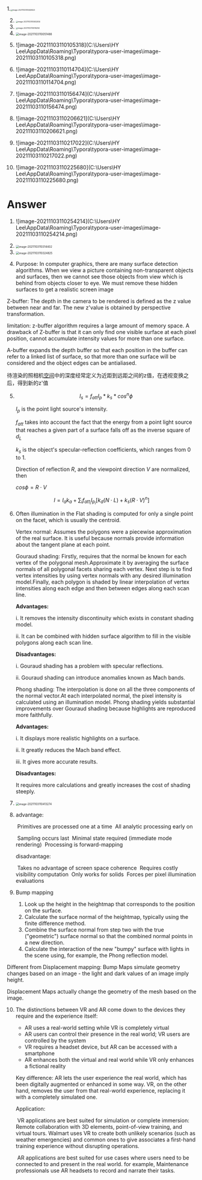 1.<img src="C:\Users\HY Lee\AppData\Roaming\Typora\typora-user-images\image-20211103105928923.png" alt="image-20211103105928923" style="zoom:33%;" />



2. <img src="C:\Users\HY Lee\AppData\Roaming\Typora\typora-user-images\image-20211103105952656.png" alt="image-20211103105952656" style="zoom:33%;" />



3. <img src="C:\Users\HY Lee\AppData\Roaming\Typora\typora-user-images\image-20211103110018258.png" alt="image-20211103110018258" style="zoom:33%;" />
4. <img src="C:\Users\HY Lee\AppData\Roaming\Typora\typora-user-images\image-20211103110051488.png" alt="image-20211103110051488" style="zoom:50%;" />
5. ![image-20211103110105318](C:\Users\HY Lee\AppData\Roaming\Typora\typora-user-images\image-20211103110105318.png)
6. ![image-20211103110114704](C:\Users\HY Lee\AppData\Roaming\Typora\typora-user-images\image-20211103110114704.png)
7. ![image-20211103110156474](C:\Users\HY Lee\AppData\Roaming\Typora\typora-user-images\image-20211103110156474.png)
8. ![image-20211103110206621](C:\Users\HY Lee\AppData\Roaming\Typora\typora-user-images\image-20211103110206621.png)
9. ![image-20211103110217022](C:\Users\HY Lee\AppData\Roaming\Typora\typora-user-images\image-20211103110217022.png)
10. ![image-20211103110225680](C:\Users\HY Lee\AppData\Roaming\Typora\typora-user-images\image-20211103110225680.png)



# Answer

1. ![image-20211103110254214](C:\Users\HY Lee\AppData\Roaming\Typora\typora-user-images\image-20211103110254214.png)

2. <img src="C:\Users\HY Lee\AppData\Roaming\Typora\typora-user-images\image-20211103110314402.png" alt="image-20211103110314402" style="zoom:50%;" />
3. <img src="C:\Users\HY Lee\AppData\Roaming\Typora\typora-user-images\image-20211103110324825.png" alt="image-20211103110324825" style="zoom:50%;" />
4. Purpose: In computer graphics, there are many surface detection algorithms. When we view a picture containing non-transparent objects and surfaces, then we cannot see those objects from view which is behind from objects closer to eye. We must remove these hidden surfaces to get a realistic screen image



Z-buffer: The depth in the camera to be rendered is defined as the z value between near and far. The new z'value is obtained by perspective transformation.

limitation: z-buffer algorithm requires a large amount of memory space. A drawback of Z-buffer is that it can only find one visible surface at each pixel position, cannot accumulate intensity values for more than one surface.



A-buffer expands the depth buffer so that each position in the buffer can refer to a linked list of surface, so that more than one surface will be considered and the object edges can be antialiased.

待渲染的照相机[空间](https://www.wikiwand.com/zh/空间)中的深度经常定义为近距到远距之间的z值，在透视变换之后，得到新的z'值







5. $$
   I_s=f_{att}I_p* k_s *cos^n \phi
   $$

   $I_p$ is the point light source's intensity.

   $f_{att}$ takes into account the fact that the energy from a point light source that reaches a given part of a surface falls off as the inverse square of $d_L$

   $k_s$ is the object's specular-reflection coefficients, which ranges from 0 to 1.

   Direction of reflection $R$, and the viewpoint direction $V$ are normalized, then 

   $cos\phi = R\cdot V$

$$
I = I_ak_a+\sum_i f_{att_i}I_{p_i}[k_d(N\cdot L)+k_s(R\cdot V)^n]
$$

   

6. Often illumination in the Flat shading is computed for only a single point on the facet, which is usually the centroid.

   Vertex normal: Assumes the polygons were a piecewise approximation of the real surface. It is useful because normals provide information about the tangent plane at each point.

   Gouraud shading: Firstly, requires that the normal be known for each vertex of the polygonal mesh.Approximate it by averaging the surface normals of all polygonal facets sharing each vertex. Next step is to find vertex intensities by using vertex normals with any desired illumination model.Finally, each polygon is shaded by linear interpolation of vertex intensities along each edge and then between edges along each scan line.

   **Advantages:**

   i. It removes the intensity discontinuity which exists in constant shading model.

   ii. It can be combined with hidden surface algorithm to fill in the visible polygons along each scan line.

   **Disadvantages:**

   i. Gouraud shading has a problem with specular reflections.

   ii. Gouraud shading can introduce anomalies known as Mach bands.

    

   Phong shading: The interpolation is done on all the three components of the normal vector.At each interpolated normal, the pixel intensity is calculated using an
   illumination model.  Phong shading yields substantial improvements over Gouraud shading because highlights are reproduced more faithfully.

   **Advantages:**

   i. It displays more realistic highlights on a surface.

   ii. It greatly reduces the Mach band effect.

   iii. It gives more accurate results.

   **Disadvantages:**

   It requires more calculations and greatly increases the cost of shading steeply.
   
7. <img src="C:\Users\HY Lee\AppData\Roaming\Typora\typora-user-images\image-20211103110413274.png" alt="image-20211103110413274" style="zoom:50%;" />

8. advantage:

   ​	Primitives are processed one at a time
   ​	All analytic processing early on 

   ​	Sampling occurs last
   ​	Minimal state required (immediate mode rendering)
   ​	Processing is forward-mapping

   disadvantage: 

   ​	 Takes no advantage of screen space coherence
   ​	 Requires costly visibility computation
   ​	Only works for solids
   ​	Forces per pixel illumination evaluations



9. Bump mapping

   	1. Look up the height in the heightmap that corresponds to the position on the surface.
   	2. Calculate the surface normal of the heightmap, typically using the finite difference method.
   	3. Combine the surface normal from step two with the true ("geometric") surface normal so that the combined normal points in a new direction.
   	4. Calculate the interaction of the new "bumpy" surface with lights in the scene using, for example, the Phong reflection model.

Different from Displacement mapping: Bump Maps simulate geometry changes based on an image - the light and dark values of an image imply height.

Displacement Maps actually change the geometry of the mesh based on the image.





10. The distinctions between VR and AR come down to the devices they require and the experience itself:

    - AR uses a real-world setting while VR is completely virtual
    - AR users can control their presence in the real world; VR users are controlled by the system
    - VR requires a headset device, but AR can be accessed with a smartphone
    - AR enhances both the virtual and real world while VR only enhances a fictional reality

    Key difference: AR lets the user experience the real world, which has been digitally augmented or enhanced in some way. VR, on the other hand, removes the user from that real-world experience, replacing it with a completely simulated one.

    Application: 

    ​	VR applications are best suited for simulation or complete immersion: Remote collaboration with 3D elements, point-of-view training, and virtual tours. Walmart uses VR to create both unlikely scenarios (such as weather emergencies) and common ones to give associates a first-hand training experience without disrupting operations.

    ​	AR applications are best suited for use cases where users need to be connected to and present in the real world. for example, Maintenance professionals use AR headsets to record and narrate their tasks.

